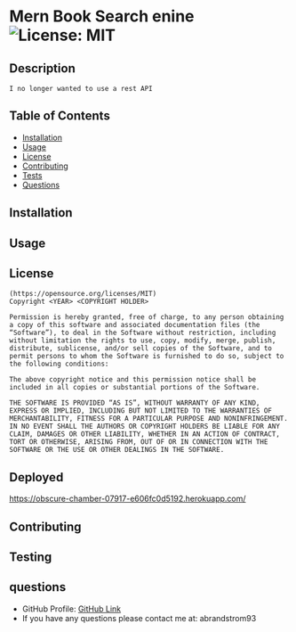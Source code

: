 # Mern Book Search enine ![License: MIT](https://img.shields.io/badge/License-MIT-yellow.svg)


  ## Description
    I no longer wanted to use a rest API 

  ## Table of Contents 
   - [Installation](#installation)
   - [Usage](#usage)
   - [License](#license)
   - [Contributing](#contributing)
   - [Tests](#tests)
   - [Questions](#questions)  

  ## Installation
    
    
  ## Usage
      

  ## License
    (https://opensource.org/licenses/MIT)
    Copyright <YEAR> <COPYRIGHT HOLDER>

    Permission is hereby granted, free of charge, to any person obtaining a copy of this software and associated documentation files (the “Software”), to deal in the Software without restriction, including without limitation the rights to use, copy, modify, merge, publish, distribute, sublicense, and/or sell copies of the Software, and to permit persons to whom the Software is furnished to do so, subject to the following conditions:
    
    The above copyright notice and this permission notice shall be included in all copies or substantial portions of the Software.
    
    THE SOFTWARE IS PROVIDED “AS IS”, WITHOUT WARRANTY OF ANY KIND, EXPRESS OR IMPLIED, INCLUDING BUT NOT LIMITED TO THE WARRANTIES OF MERCHANTABILITY, FITNESS FOR A PARTICULAR PURPOSE AND NONINFRINGEMENT. IN NO EVENT SHALL THE AUTHORS OR COPYRIGHT HOLDERS BE LIABLE FOR ANY CLAIM, DAMAGES OR OTHER LIABILITY, WHETHER IN AN ACTION OF CONTRACT, TORT OR OTHERWISE, ARISING FROM, OUT OF OR IN CONNECTION WITH THE SOFTWARE OR THE USE OR OTHER DEALINGS IN THE SOFTWARE.
  
  ## Deployed
https://obscure-chamber-07917-e606fc0d5192.herokuapp.com/


  ## Contributing
    


  ## Testing
       

  ## questions 
  * GitHub Profile: [GitHub Link](https://github.com/abrand93)
  *  If you have any questions please contact me at: abrandstrom93

